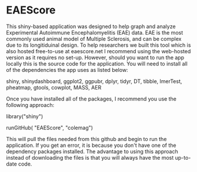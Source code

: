 # EAEScore
This shiny-based application was designed to help graph and analyze Experimental Autoimmune Encephalomyelitis (EAE) data. EAE is the most commonly used animal model of Multiple Sclerosis, and can be complex due to its longitiduinal design. To help researchers we built this tool which is also hosted free-to-use at eaescore.net
I recommend using the web-hosted version as it requires no set-up. However, should you want to run the app locally this is the source code for the application. You will need to install all of the dependencies the app uses as listed below:

shiny,
shinydashboard,
ggplot2,
ggpubr,
dplyr,
tidyr,
DT,
tibble,
lmerTest,
pheatmap,
gtools,
cowplot,
MASS,
AER


Once you have installed all of the packages, I recommend you use the following approach:

library("shiny")

runGitHub( "EAEScore", "colemag")

This will pull the files needed from this github and begin to run the application. If you get an error, it is because you don't have one of the dependency packages installed. The advantage to using this approach instead of downloading the files is that you will always have the most up-to-date code.
